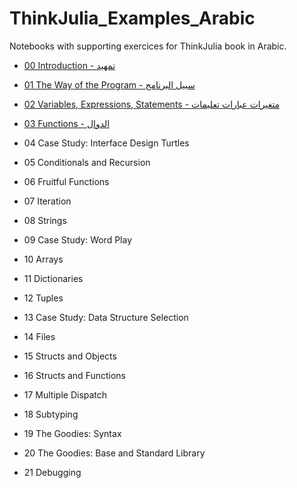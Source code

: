 # ThinkJulia_Examples_Arabic
Notebooks with supporting exercices for ThinkJulia book in Arabic.

+ [00 Introduction - تمهيد](https://nbviewer.jupyter.org/github/faris-digital/ThinkJulia_Examples_Arabic/blob/master/notebooks/00_Introduction.ipynb)

+ [01 The Way of the Program - سبيل البرنامج](https://nbviewer.jupyter.org/github/faris-digital/ThinkJulia_Examples_Arabic/blob/master/notebooks/01_the_way_of_the_program.ipynb)

+ [02 Variables, Expressions, Statements - متغيرات عبارات تعليمات](https://nbviewer.jupyter.org/github/faris-digital/ThinkJulia_Examples_Arabic/blob/master/notebooks/02_Variables_Expressions_Statements.ipynb)

+ [03 Functions - الدوال](https://nbviewer.jupyter.org/github/faris-digital/ThinkJulia_Examples_Arabic/blob/master/notebooks/03_Variables.ipynb)

+ 04 Case Study: Interface Design Turtles

+ 05 Conditionals and Recursion

+ 06 Fruitful Functions

+ 07 Iteration

+ 08 Strings

+ 09 Case Study: Word Play

+ 10 Arrays

+ 11 Dictionaries

+ 12 Tuples

+ 13 Case Study: Data Structure Selection

+ 14 Files

+ 15 Structs and Objects

+ 16 Structs and Functions

+ 17 Multiple Dispatch

+ 18 Subtyping

+ 19 The Goodies: Syntax

+ 20 The Goodies: Base and Standard Library

+ 21 Debugging
